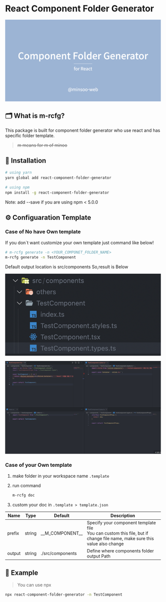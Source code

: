 # React Component Folder Generator

![banner](./assets/images/banner.png)

## 🗂 What is m-rcfg?

This package is built for component folder generator who use react and has specific folder template.

> ~~m means for m of minoo~~

## 🚗 Installation

```bash
# using yarn
yarn global add react-component-folder-generator
```

```bash
# using npm
npm install -g react-component-folder-generator
```

Note: add --save if you are using npm < 5.0.0

## ⚙️ Configuaration Template

### Case of No have Own template

If you don`t want customize your own template just command like below!

```bash
# m-rcfg generate -n <YOUR_COMPONET_FOLDER_NAME>
m-rcfg generate -n TestComponent
```

Default output location is src/components
So,result is Below

![result](./assets/images/example/example-results-folder-structure.png)

![result](./assets/images/example/example-results.png)

### Case of your Own template

1. make folder in your workspace name `.template`
2. run command

   ```bash
   m-rcfg doc
   ```

3. custom your doc in `.template > template.json`

| Name   | Type   | Default             | Description                                                                                                                    |
| ------ | ------ | ------------------- | ------------------------------------------------------------------------------------------------------------------------------ |
| prefix | string | \_\_M_COMPONENT\_\_ | Specify your component template file <br/> You can custom this file, but if change file name, make sure this value also change |
| output | string | ./src/components    | Define where components folder output Path                                                                                     |

## 🚕 Example

> You can use npx

```bash
npx react-component-folder-generator -n TestComponent
```
